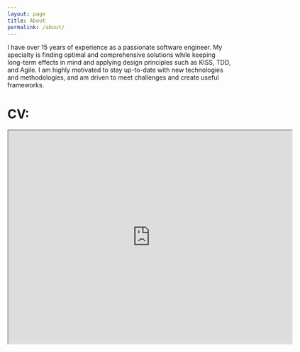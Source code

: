 ```yaml
---
layout: page
title: About
permalink: /about/
---
```

I have over 15 years of experience as a passionate software engineer. My specialty is finding optimal and comprehensive solutions while keeping long-term effects in mind and applying design principles such as KISS, TDD, and Agile. I am highly motivated to stay up-to-date with new technologies and methodologies, and am driven to meet challenges and create useful frameworks.

# CV:

<iframe src="https://drive.google.com/file/d/1KwZd5x37WiP2TNMuXhf0KyHFuhLoBuIw/preview" width="640" height="480"></iframe>
